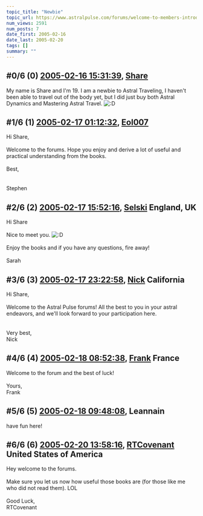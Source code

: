 ```yaml
---
topic_title: "Newbie"
topic_url: https://www.astralpulse.com/forums/welcome-to-members-introductions!/newbie-17356
num_views: 2591
num_posts: 7
date_first: 2005-02-16
date_last: 2005-02-20
tags: []
summary: ""
---
```


## \#0/6 (0) [2005-02-16 15:31:39](https://www.astralpulse.com/forums/index.php?msg=150100), [Share](https://www.astralpulse.com/forums/profile/?u=8411)  ##
<section>
My name is Share and I'm 19. I am a newbie to Astral Traveling, I haven't been able to travel out of the body yet, but I did just buy both Astral Dynamics and Mastering Astral Travel.
<img alt=":D" class="smiley" src="https://www.astralpulse.com/forums/Smileys/fugue/cheesy.png" title="Cheesy"/>
</section>

## \#1/6 (1) [2005-02-17 01:12:32](https://www.astralpulse.com/forums/index.php?msg=150208), [Eol007](https://www.astralpulse.com/forums/profile/?u=1893)  ##
<section>
Hi Share,
<br>
<br>
Welcome to the forums. Hope you enjoy and derive a lot of useful and practical understanding from the books.
<br>
<br>
Best,
<br>
<br>
<br>
Stephen
</section>

## \#2/6 (2) [2005-02-17 15:52:16](https://www.astralpulse.com/forums/index.php?msg=150300), [Selski](https://www.astralpulse.com/forums/profile/?u=6012) England, UK ##
<section>
Hi Share
<br>
<br>
Nice to meet you.
<img alt=":D" class="smiley" src="https://www.astralpulse.com/forums/Smileys/fugue/cheesy.png" title="Cheesy"/>
<br>
<br>
Enjoy the books and if you have any questions, fire away!
<br>
<br>
Sarah
</section>

## \#3/6 (3) [2005-02-17 23:22:58](https://www.astralpulse.com/forums/index.php?msg=150369), [Nick](https://www.astralpulse.com/forums/profile/?u=2080) California ##
<section>
Hi Share,
<br>
<br>
Welcome to the Astral Pulse forums! All the best to you in your astral endeavors, and we'll look forward to your participation here.
<br>
<br>
<br>
Very best,
<br>
Nick
</section>

## \#4/6 (4) [2005-02-18 08:52:38](https://www.astralpulse.com/forums/index.php?msg=150424), [Frank](https://www.astralpulse.com/forums/profile/?u=359) France ##
<section>
Welcome to the forum and the best of luck!
<br>
<br>
Yours,
<br>
Frank
</section>

## \#5/6 (5) [2005-02-18 09:48:08](https://www.astralpulse.com/forums/index.php?msg=150426), Leannain  ##
<section>
have fun here!
</section>

## \#6/6 (6) [2005-02-20 13:58:16](https://www.astralpulse.com/forums/index.php?msg=150913), [RTCovenant](https://www.astralpulse.com/forums/profile/?u=8389) United States of America ##
<section>
Hey welcome to the forums.
<br>
<br>
Make sure you let us now how useful those books are (for those like me who did not read them). LOL
<br>
<br>
Good Luck,
<br>
RTCovenant
</section>